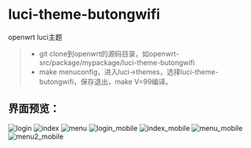 # luci-theme-butongwifi
openwrt luci主题

> * git clone到openwrt的源码目录，如openwrt-src/package/mypackage/luci-theme-butongwifi
> * make menuconfig，进入luci->themes，选择luci-theme-butongwifi，保存退出，make V=99编译。

## 界面预览：
![login](https://github.com/aboutboy/luci-theme-butongwifi/blob/master/preview/login.png?raw=true)
![index](https://github.com/aboutboy/luci-theme-butongwifi/blob/master/preview/index.png?raw=true)
![menu](https://github.com/aboutboy/luci-theme-butongwifi/blob/master/preview/menu.png?raw=true)
![login_mobile](https://github.com/aboutboy/luci-theme-butongwifi/blob/master/preview/login_mobile.png?raw=true)
![index_mobile](https://github.com/aboutboy/luci-theme-butongwifi/blob/master/preview/index_mobile.png?raw=true)
![menu_mobile](https://github.com/aboutboy/luci-theme-butongwifi/blob/master/preview/menu_mobile.png?raw=true)
![menu2_mobile](https://github.com/aboutboy/luci-theme-butongwifi/blob/master/preview/menu2_mobile.png?raw=true)
